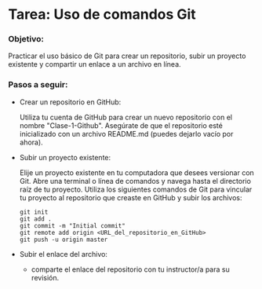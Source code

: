 # Tarea: Uso de comandos Git

### Objetivo:

Practicar el uso básico de Git para crear un repositorio, subir un proyecto existente y compartir un enlace a un archivo en línea.

### Pasos a seguir:

- Crear un repositorio en GitHub:

  Utiliza tu cuenta de GitHub para crear un nuevo repositorio con el nombre "Clase-1-Github".
  Asegúrate de que el repositorio esté inicializado con un archivo README.md (puedes dejarlo vacío por ahora).

- Subir un proyecto existente:

  Elije un proyecto existente en tu computadora que desees versionar con Git.
  Abre una terminal o línea de comandos y navega hasta el directorio raíz de tu proyecto.
  Utiliza los siguientes comandos de Git para vincular tu proyecto al repositorio que creaste en GitHub y subir los archivos:

  ```
  git init
  git add .
  git commit -m "Initial commit"
  git remote add origin <URL_del_repositorio_en_GitHub>
  git push -u origin master
  ```

- Subir el enlace del archivo:

  - comparte el enlace del repositorio con tu instructor/a para su revisión.
